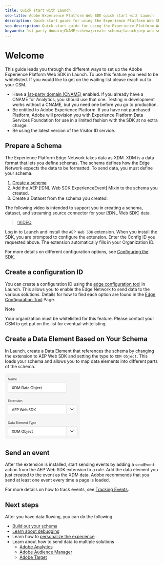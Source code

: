 ```yaml
---
title: Quick start with Launch
seo-title: Adobe Experience Platform Web SDK quick start with Launch
description: Quick start guide for using the Experience Platform Web SDK extension to collect data
seo-description: Quick start guide for using the Experience Platform Web SDK extension to collect data
keywords: 1st-party domain;CNAME;schema;create schema;launch;aep web sdk extension;extension;configuration id;configuration tool;data element;create data element;XDM Object;sendEvent;send Event;
---
```


# Welcome

This guide leads you through the different ways to set up the Adobe Experience Platform Web SDK in Launch. To use this feature you need to be whitelisted. If you would like to get on the waiting list please reach out to your CSM.

- Have a [1st-party domain (CNAME)](https://docs.adobe.com/content/help/en/core-services/interface/ec-cookies/cookies-first-party.html) enabled. If you already have a CNAME for Analytics, you should use that one. Testing in development works without a CNAME, but you need one before you go to production.
- Be entitled to Adobe Experience Platform. If you have not purchased Platform, Adobe will provision you with Experience Platform Data Services Foundation for use in a limited fashion with the SDK at no extra charge.
- Be using the latest version of the Visitor ID service.

## Prepare a Schema

The Experience Platform Edge Network takes data as XDM. XDM is a data format that lets you define schemas. The schema defines how the Edge Network expects the data to be formatted. To send data, you must define your schema. 

1. [Create a schema](../../xdm/tutorials/create-schema-ui.md)
2. Add the AEP [!DNL Web SDK ExperienceEvent] Mixin to the schema you created.
3. Create a Dataset from the schema you created.

The following video is intended to support you in creating a schema, dataset, and streaming source connector for your [!DNL Web SDK] data.


>[!VIDEO](https://video.tv.adobe.com/v/35395?quality=12&learn=on)

Log in to Launch and install the `AEP Web SDK` extension. When you install the SDK, you are prompted to configure the extension. Enter the Config ID you requested above. The extension automatically fills in your Organization ID.


For more details on different configuration options, see [Configuring the SDK](../fundamentals/configuring-the-sdk.md).

## Create a configuration ID

You can create a configuration ID using the [edge configuration tool](../fundamentals/edge-configuration.md) in Launch. This allows you to enable the Edge Network to send data to the various solutions. Details for how to find each option are found in the [Edge Configuration Tool](../fundamentals/edge-configuration.md) Page.

>[!NOTE]
>
>Your organization must be whitelisted for this feature. Please contact your CSM to get put on the list for eventual whitelisting.

## Create a Data Element Based on Your Schema

In Launch, create a Data Element that references the schema by changing the extension to AEP Web SDK and setting the type to `XDM Object`. This loads your schema and allows you to map data elements into different parts of the schema.

![Date Element In Launch](../../assets/edge_data_element.png)

## Send an event

After the extension is installed, start sending events by adding a `sendEvent` action from the AEP Web SDK extension to a rule. Add the data element you just created to the event as the XDM data. Adobe recommends that you send at least one event every time a page is loaded.

For more details on how to track events, see [Tracking Events](../fundamentals/tracking-events.md).

## Next steps

After you have data flowing, you can do the following. 

- [Build out your schema](https://docs.adobe.com/content/help/en/experience-platform/xdm/schema/composition.html)
- [Learn about debugging](../fundamentals/debugging.md)
- Learn how to [personalize the experience](../fundamentals/rendering-personalization-content.md)
- Learn about how to send data to multiple solutions
  - [Adobe Analytics](../solution-specific/analytics/analytics-overview.md)
  - [Adobe Audience Manager](../solution-specific/audience-manager/audience-manager-overview.md)
  - [Adobe Target](../solution-specific/target/target-overview.md)
